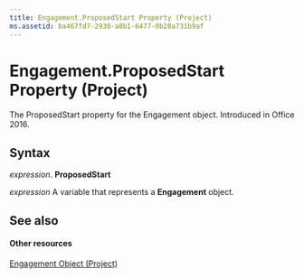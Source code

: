 ```yaml
---
title: Engagement.ProposedStart Property (Project)
ms.assetid: ba467fd7-2930-a8b1-6477-0b28a731b9af
---
```



# Engagement.ProposedStart Property (Project)

The ProposedStart property for the Engagement object. Introduced in Office 2016.


## Syntax

 _expression_. **ProposedStart**

 _expression_ A variable that represents a **Engagement** object.


## See also


#### Other resources


[Engagement Object (Project)](engagement-object-project.md)

